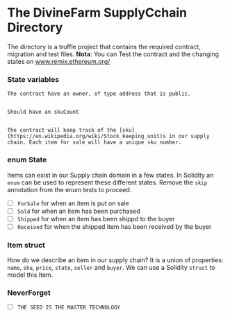 
# The DivineFarm SupplyCchain Directory

The directory is a truffle project that contains the required
contract, migration and test files.
**Nota**: You can Test the contract and the changing states on www.remix.ethereum.org/ 


### State variables

    The contract have an owner, of type address that is public.
   

    Should have an skuCount
  

    The contract will keep track of the [sku](https://en.wikipedia.org/wiki/Stock_keeping_unit)s in our supply
    chain. Each item for sale will have a unique sku number. 


### enum State

Items can exist in our Supply chain domain in a few states. In Solidity an
`enum` can be used to represent these different states. Remove the `skip`
annotation from the enum tests to proceed.

  - [ ] `ForSale` for when an item is put on sale
  - [ ] `Sold` for when an item has been purchased
  - [ ] `Shipped` for when an item has been shippd to the buyer
  - [ ] `Received` for when the shipped item has been received by the buyer

### Item struct

How do we describe an item in our supply chain? It is a union of properties:
`name`, `sku`, `price`, `state`, `seller` and `buyer`. We can use a Solidity
`struct` to model this Item.

### NeverForget

  - [ ] `THE SEED IS THE MASTER TECHNOLOGY`


